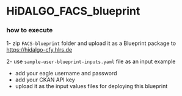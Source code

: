 # HiDALGO_FACS_blueprint

### how to execute
1- zip `FACS-blueprint` folder and upload it as a Blueprint package to https://hidalgo-cfy.hlrs.de

2- use `sample-user-blueprint-inputs.yaml` file as an input example
  - add your eagle username and password
  - add your CKAN API key
  - upload it as the input values files for deploying this blueprint  
